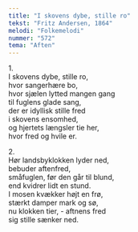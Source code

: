 ```yaml
---
title: "I skovens dybe, stille ro"
tekst: "Fritz Andersen, 1864"
melodi: "Folkemelodi"
nummer: "572"
tema: "Aften"
---
```

1.<br>
I skovens dybe, stille ro,<br>
hvor sangerhære bo,<br>
hvor sjælen lytted mangen gang<br>
til fuglens glade sang,<br>
der er idyllisk stille fred<br>
i skovens ensomhed,<br>
og hjertets længsler tie her,<br>
hvor fred og hvile er.<br>

2.<br>
Hør landsbyklokken lyder ned,<br>
bebuder aftenfred,<br>
småfuglen, før den går til blund,<br>
end kvidrer lidt en stund.<br>
I mosen kvækker højt en frø,<br>
stærkt damper mark og sø,<br>
nu klokken tier, - aftnens fred<br>
sig stille sænker ned.<br>
